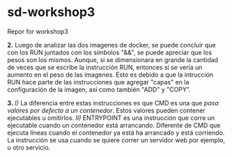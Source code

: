 # sd-workshop3
Repor for workshop3

**2.** Luego de analizar las dos imagenes de docker, se puede concluir que con los RUN juntados con los símbolos "&&", se puede apreciar que los pesos son los mismos. Aunque, si se dimensionara en grande la cantidad de  veces que se escribe la instrucción RUN, entonces si se vería un aumento en el peso de las imagenes. Esto es debido a que la intrucción RUN hace parte de las instrucciones que agregar "capas" en la configuración de la imagen, así como también "ADD" y "COPY".

**3.** 	_I)_ La diferencia entre estas instrucciones es que CMD es una que _pasa valores por defecto a un contenedor_. Estos valores pueden contener ejecutables u omitirlos.
	_II)_ ENTRYPOINT es una instrucción que corre un ejecutable cuando un contenedor está arrancando. Diferente de CMD que ejecuta líneas cuando el contenedor ya está ha arrancado y está corriendo. La instrucción se usa cuando se quiere correr un servidor web por ejemplo, u otro servicio.
 
